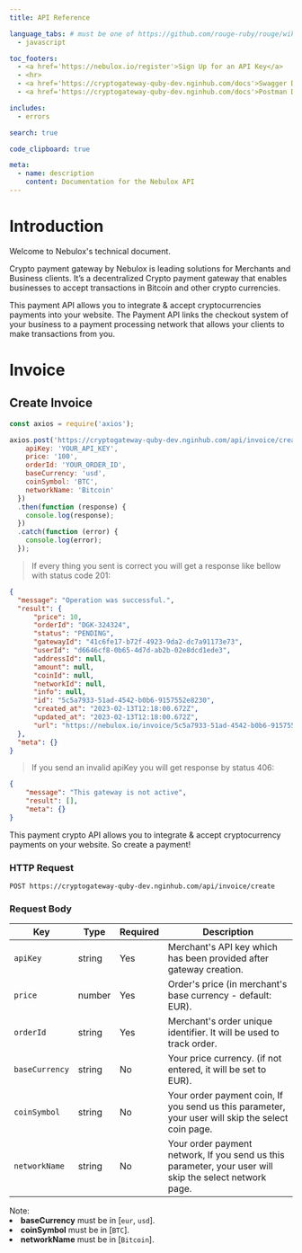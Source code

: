 ```yaml
---
title: API Reference

language_tabs: # must be one of https://github.com/rouge-ruby/rouge/wiki/List-of-supported-languages-and-lexers
  - javascript

toc_footers:
  - <a href='https://nebulox.io/register'>Sign Up for an API Key</a>
  - <hr>
  - <a href='https://cryptogateway-quby-dev.nginhub.com/docs'>Swagger Docs</a>
  - <a href='https://cryptogateway-quby-dev.nginhub.com/docs'>Postman Docs</a>

includes:
  - errors

search: true

code_clipboard: true

meta:
  - name: description
    content: Documentation for the Nebulox API
---
```


# Introduction

Welcome to Nebulox's technical document.

Crypto payment gateway by Nebulox is leading solutions for Merchants and Business clients. It’s a decentralized Crypto payment gateway that enables businesses to accept transactions in Bitcoin and other crypto currencies. 

This payment API allows you to integrate & accept cryptocurrencies payments into your website. The Payment API links the checkout system of your business to a payment processing network that allows your clients to make transactions from you.

# Invoice

## Create Invoice


```javascript
const axios = require('axios');

axios.post('https://cryptogateway-quby-dev.nginhub.com/api/invoice/create', {
    apiKey: 'YOUR_API_KEY',
    price: '100',
    orderId: 'YOUR_ORDER_ID',
    baseCurrency: 'usd',
    coinSymbol: 'BTC',
    networkName: 'Bitcoin'
  })
  .then(function (response) {
    console.log(response);
  })
  .catch(function (error) {
    console.log(error);
  });
```

> If every thing you sent is correct you will get a response like bellow with status code 201:

```json
{
  "message": "Operation was successful.",
  "result": {
      "price": 10,
      "orderId": "DGK-324324",
      "status": "PENDING",
      "gatewayId": "41c6fe17-b72f-4923-9da2-dc7a91173e73",
      "userId": "d6646cf8-0b65-4d7d-ab2b-02e8dcd1ede3",
      "addressId": null,
      "amount": null,
      "coinId": null,
      "networkId": null,
      "info": null,
      "id": "5c5a7933-51ad-4542-b0b6-9157552e8230",
      "created_at": "2023-02-13T12:18:00.672Z",
      "updated_at": "2023-02-13T12:18:00.672Z",
      "url": "https://nebulox.io/invoice/5c5a7933-51ad-4542-b0b6-9157552e8230"
  },
  "meta": {}
}
```

> If you send an invalid apiKey you will get response by status 406:

```json
{
    "message": "This gateway is not active",
    "result": [],
    "meta": {}
}
```

This payment crypto API allows you to integrate & accept cryptocurrency payments on your website. So create a payment!

### HTTP Request

`POST https://cryptogateway-quby-dev.nginhub.com/api/invoice/create`


### Request Body

Key | Type | Required | Description
--------- | ------- | ----------- | -----------
`apiKey` | string | Yes |Merchant's API key which has been provided after gateway creation.
`price` | number | Yes | Order's price (in merchant's base currency - default: EUR).
`orderId` | string | Yes | Merchant's order unique identifier. It will be used to track order.
`baseCurrency` | string | No |Your price currency. (if not entered, it will be set to EUR).
`coinSymbol` | string | No | Your order payment coin, If you send us this parameter, your user will skip the select coin page.
`networkName` | string | No | Your order payment network, If you send us this parameter, your user will skip the select network page.

<aside class="notice">
  Note:
  <li> <b>baseCurrency</b> must be in [<code>eur</code>, <code>usd</code>]. </li>
  <li> <b>coinSymbol</b> must be in [<code>BTC</code>]. </li>
  <li> <b>networkName</b> must be in [<code>Bitcoin</code>]. </li>
</aside>
